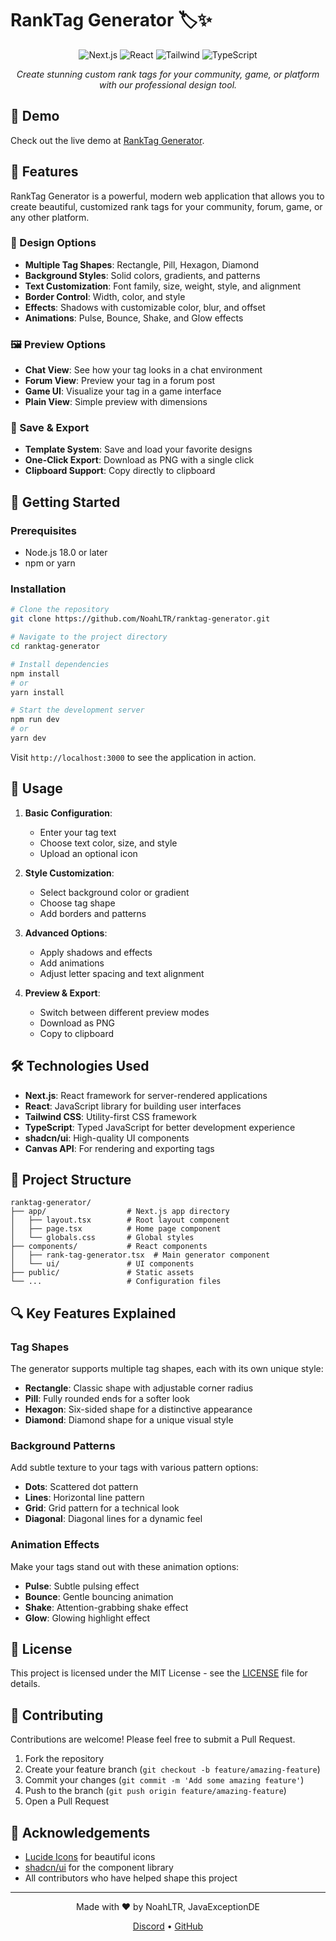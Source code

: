 # RankTag Generator 🏷️✨

<div align="center">
  <img src="https://img.shields.io/badge/Next.js-15-black?style=for-the-badge&logo=next.js" alt="Next.js" />
  <img src="https://img.shields.io/badge/React-19-blue?style=for-the-badge&logo=react" alt="React" />
  <img src="https://img.shields.io/badge/Tailwind-3-38B2AC?style=for-the-badge&logo=tailwind-css" alt="Tailwind" />
  <img src="https://img.shields.io/badge/TypeScript-5-3178C6?style=for-the-badge&logo=typescript" alt="TypeScript" />
</div>

<div align="center">
  <p><i>Create stunning custom rank tags for your community, game, or platform with our professional design tool.</i></p>
</div>

## 👀 Demo
Check out the live demo at [RankTag Generator](https://rank-tag-generator.vercel.app).

## 🌟 Features

RankTag Generator is a powerful, modern web application that allows you to create beautiful, customized rank tags for your community, forum, game, or any other platform.

### 🎨 Design Options

- **Multiple Tag Shapes**: Rectangle, Pill, Hexagon, Diamond
- **Background Styles**: Solid colors, gradients, and patterns
- **Text Customization**: Font family, size, weight, style, and alignment
- **Border Control**: Width, color, and style
- **Effects**: Shadows with customizable color, blur, and offset
- **Animations**: Pulse, Bounce, Shake, and Glow effects

### 🖼️ Preview Options

- **Chat View**: See how your tag looks in a chat environment
- **Forum View**: Preview your tag in a forum post
- **Game UI**: Visualize your tag in a game interface
- **Plain View**: Simple preview with dimensions

### 💾 Save & Export

- **Template System**: Save and load your favorite designs
- **One-Click Export**: Download as PNG with a single click
- **Clipboard Support**: Copy directly to clipboard

## 🚀 Getting Started

### Prerequisites

- Node.js 18.0 or later
- npm or yarn

### Installation

```bash
# Clone the repository
git clone https://github.com/NoahLTR/ranktag-generator.git

# Navigate to the project directory
cd ranktag-generator

# Install dependencies
npm install
# or
yarn install

# Start the development server
npm run dev
# or
yarn dev
```

Visit `http://localhost:3000` to see the application in action.

## 🔧 Usage

1. **Basic Configuration**:
    - Enter your tag text
    - Choose text color, size, and style
    - Upload an optional icon

2. **Style Customization**:
    - Select background color or gradient
    - Choose tag shape
    - Add borders and patterns

3. **Advanced Options**:
    - Apply shadows and effects
    - Add animations
    - Adjust letter spacing and text alignment

4. **Preview & Export**:
    - Switch between different preview modes
    - Download as PNG
    - Copy to clipboard

## 🛠️ Technologies Used

- **Next.js**: React framework for server-rendered applications
- **React**: JavaScript library for building user interfaces
- **Tailwind CSS**: Utility-first CSS framework
- **TypeScript**: Typed JavaScript for better development experience
- **shadcn/ui**: High-quality UI components
- **Canvas API**: For rendering and exporting tags

## 🧩 Project Structure

```
ranktag-generator/
├── app/                  # Next.js app directory
│   ├── layout.tsx        # Root layout component
│   ├── page.tsx          # Home page component
│   └── globals.css       # Global styles
├── components/           # React components
│   ├── rank-tag-generator.tsx  # Main generator component
│   └── ui/               # UI components
├── public/               # Static assets
└── ...                   # Configuration files
```

## 🔍 Key Features Explained

### Tag Shapes

The generator supports multiple tag shapes, each with its own unique style:

- **Rectangle**: Classic shape with adjustable corner radius
- **Pill**: Fully rounded ends for a softer look
- **Hexagon**: Six-sided shape for a distinctive appearance
- **Diamond**: Diamond shape for a unique visual style

### Background Patterns

Add subtle texture to your tags with various pattern options:

- **Dots**: Scattered dot pattern
- **Lines**: Horizontal line pattern
- **Grid**: Grid pattern for a technical look
- **Diagonal**: Diagonal lines for a dynamic feel

### Animation Effects

Make your tags stand out with these animation options:

- **Pulse**: Subtle pulsing effect
- **Bounce**: Gentle bouncing animation
- **Shake**: Attention-grabbing shake effect
- **Glow**: Glowing highlight effect

## 📝 License

This project is licensed under the MIT License - see the [LICENSE](LICENSE) file for details.

## 🤝 Contributing

Contributions are welcome! Please feel free to submit a Pull Request.

1. Fork the repository
2. Create your feature branch (`git checkout -b feature/amazing-feature`)
3. Commit your changes (`git commit -m 'Add some amazing feature'`)
4. Push to the branch (`git push origin feature/amazing-feature`)
5. Open a Pull Request

## 🙏 Acknowledgements

- [Lucide Icons](https://lucide.dev/) for beautiful icons
- [shadcn/ui](https://ui.shadcn.com/) for the component library
- All contributors who have helped shape this project

---

<div align="center">
  <p>Made with ❤️ by NoahLTR, JavaExceptionDE</p>
  <p>
    <a href="https://discord.gg/easykvm">Discord</a> •
    <a href="https://github.com/EasyKVM">GitHub</a>
  </p>
</div>
